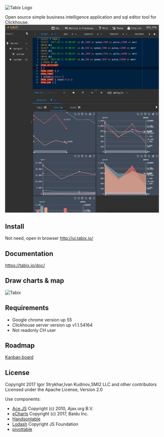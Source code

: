 ![Tabix Logo](http://ui.tabix.io/assets/images/logotabix.png)


Open source simple business intelligence application and sql editor tool for Clickhouse.
![Tabix](media/fullsceen.png)


## Install

Not need, open in browser http://ui.tabix.io/



## Documentation

https://tabix.io/doc/


## Draw charts & map

![Tabix](https://tabix.io/anime/draws.gif)


## Requirements

* Google chrome version up 55
* Clickhouse server version up v1.1.54164
* Not readonly CH user

## Roadmap

[Kanban board](https://tree.taiga.io/project/isublimity-chg/kanban)

##


## License

Copyright 2017 Igor Strykhar,Ivan Kudinov,SMI2 LLC and other contributors
Licensed under the Apache License, Version 2.0

Use components:
* [Ace.JS](https://ace.c9.io/) Copyright (c) 2010, Ajax.org B.V.
* [eCharts](https://github.com/ecomfe/echarts) Copyright (c) 2017, Baidu Inc.
* [Handsontable](https://github.com/handsontable/handsontable)
* [Lodash](https://github.com/lodash/lodash) Copyright JS Foundation
* [pivottable](https://github.com/nicolaskruchten/pivottable)

